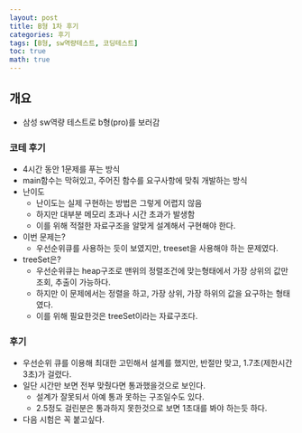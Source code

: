 ```yaml
---
layout: post
title: B형 1차 후기
categories: 후기
tags: [B형, sw역량테스트, 코딩테스트]
toc: true
math: true
---
```


## 개요

- 삼성 sw역량 테스트로 b형(pro)를 보러감

### 코테 후기

- 4시간 동안 1문제를 푸는 방식
- main함수는 막혀있고, 주어진 함수를 요구사항에 맞춰 개발하는 방식
- 난이도
  - 난이도는 실제 구현하는 방법은 그렇게 어렵지 않음
  - 하지만 대부분 메모리 초과나 시간 초과가 발생함
  - 이를 위해 적절한 자료구조을 알맞게 설계해서 구현해야 한다.
- 이번 문제는?
  - 우선순위큐를 사용하는 듯이 보였지만, treeset을 사용해야 하는 문제였다.
- treeSet은?
  - 우선순위큐는 heap구조로 맨위의 정렬조건에 맞는형태에서 가장 상위의 값만 조회, 추출이 가능하다.
  - 하지만 이 문제에서는 정렬을 하고, 가장 상위, 가장 하위의 값을 요구하는 형태였다.
  - 이를 위해 필요한것은 treeSet이라는 자료구조다.

### 후기

- 우선순위 큐를 이용해 최대한 고민해서 설계를 했지만, 반절만 맞고, 1.7초(제한시간 3초)가 걸렸다.
- 일단 시간만 보면 전부 맞췄다면 통과했을것으로 보인다.
  - 설계가 잘못되서 아예 통과 못하는 구조일수도 있다.
  - 2.5정도 걸린분은 통과하지 못한것으로 보면 1초대를 봐야 하는듯 하다.
- 다음 시험은 꼭 붙고싶다.

